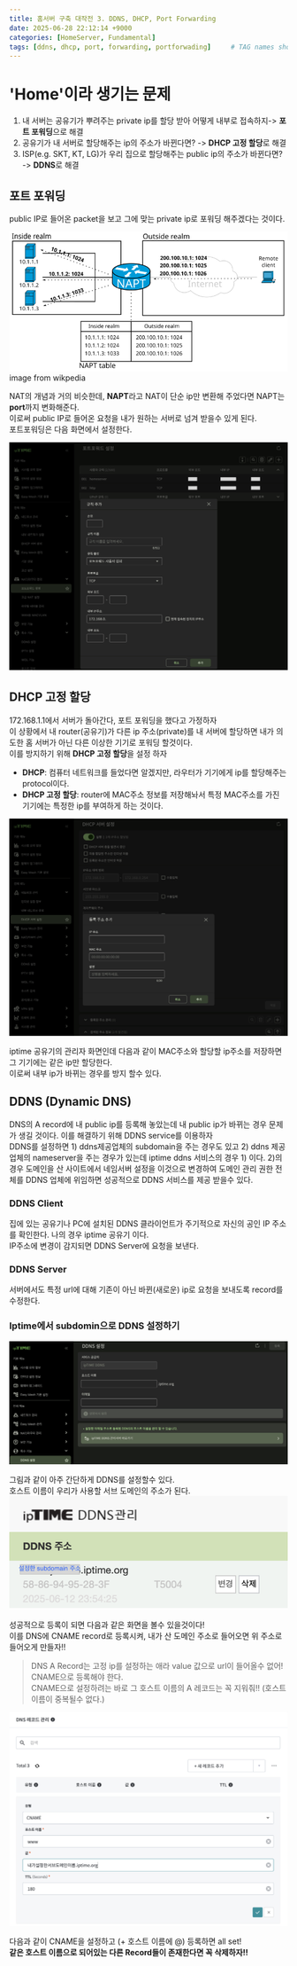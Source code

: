 ```yaml
---
title: 홈서버 구축 대작전 3. DDNS, DHCP, Port Forwarding
date: 2025-06-28 22:12:14 +9000
categories: [HomeServer, Fundamental]
tags: [ddns, dhcp, port, forwarding, portforwading]     # TAG names should always be lowercase
---
```


'Home'이라 생기는 문제
==
1. 내 서버는 공유기가 뿌려주는 private ip를 할당 받아 어떻게 내부로 접속하지-> **포트 포워딩**으로 해결
2. 공유기가 내 서버로 할당해주는 ip의 주소가 바뀐다면? -> **DHCP 고정 할당**로 해결
3. ISP(e.g. SKT, KT, LG)가 우리 집으로 할당해주는 public ip의 주소가 바뀐다면? -> **DDNS**로 해결

포트 포워딩
--

public IP로 들어온 packet을 보고 그에 맞는 private ip로 포워딩 해주겠다는 것이다. 

![NAPT-en.svg](../assets/HomeServer/03/NAPT-en.svg)
image from wikpedia

NAT의 개념과 거의 비슷한데, **NAPT**라고 NAT이 단순 ip만 변환해 주었다면 NAPT는 **port**까지 변화해준다. <br>
이로써 public IP로 들어온 요청을 내가 원하는 서버로 넘겨 받을수 있게 된다.
<br>
포트포워딩은 다음 화면에서 설정한다. 

![port-forwarding.png](../assets/HomeServer/03/port-forwarding.png)


DHCP 고정 할당
--

172.168.1.1에서 서버가 돌아간다, 포트 포워딩을 했다고 가정하자 <br>
이 상황에서 내 router(공유기)가 다른 ip 주소(private)를 내 서버에 할당하면 내가 의도한 홈 서버가 아닌 다른 이상한 기기로 포워딩 할것이다.<br>
이를 방지하기 위해 **DHCP 고정 할당**을 설정 하자
- **DHCP**: 컴퓨터 네트워크를 들었다면 알겠지만, 라우터가 기기에게 ip를 할당해주는 protocol이다.
- **DHCP 고정 할당**: router에 MAC주소 정보를 저장해놔서 특정 MAC주소를 가진 기기에는 특정한 ip를 부여하게 하는 것이다.

![DHCP.png](../assets/HomeServer/03/DHCP.png)

iptime 공유기의 관리자 화면인데 다음과 같이 MAC주소와 할당할 ip주소를 저장하면 그 기기에는 같은 ip만 할당한다. <br>
이로써 내부 ip가 바뀌는 경우를 방지 할수 있다. 

DDNS (Dynamic DNS)
--

DNS의 A record에 내 public ip를 등록해 놓았는데 내 public ip가 바뀌는 경우 문제가 생길 것이다. 이를 해결하기 위해 DDNS service를 이용하자 <br>
DDNS를 설정하면 1) ddns제공업체의 subdomain을 주는 경우도 있고 2) ddns 제공업체의 nameserver을 주는 경우가 있는데 iptime ddns 서비스의 경우 1) 이다.
2)의 경우 도메인을 산 사이트에서 네임서버 설정을 이것으로 변경하여 도메인 관리 권한 전체를 DDNS 업체에 위임하면 성공적으로 DDNS 서비스를 제공 받을수 있다. 

### DDNS Client

집에 있는 공유기나 PC에 설치된 DDNS 클라이언트가 주기적으로 자신의 공인 IP 주소를 확인한다. 나의 경우 iptime 공유기 이다.<br>
IP주소에 변경이 감지되면 DDNS Server에 요청을 보낸다. 

### DDNS Server

서버에서도 특정 url에 대해 기존이 아닌 바뀐(새로운) ip로 요청을 보내도록 record를 수정한다. 

### Iptime에서 subdomin으로 DDNS 설정하기

![ddns-register.png](../assets/HomeServer/03/ddns-register.png)

그림과 같이 아주 간단하게 DDNS를 설정할수 있다.<br>
호스트 이름이 우리가 사용할 서브 도메인의 주소가 된다.
![ddns.png](../assets/HomeServer/03/ddns.png)

성공적으로 등록이 되면 다음과 같은 화면을 볼수 있을것이다! <br>
이를 DNS에 CNAME record로 등록시켜, 내가 산 도메인 주소로 들어오면 위 주소로 들어오게 만들자!!

> DNS A Record는 고정 ip를 설정하는 애라 value 값으로 url이 들어올수 없어! <br>
> CNAME으로 등록해야 한다. <br>
> CNAME으로 설정하려는 바로 그 호스트 이름의 A 레코드는 꼭 지워줘!! (호스트 이름이 중복될수 없다.)

![ddns-cname.png](../assets/HomeServer/03/ddns-cname.png)

다음과 같이 CNAME을 설정하고 (+ 호스트 이름에 @) 등록하면 all set! <br>
**같은 호스트 이름으로 되어있는 다른 Record들이 존재한다면 꼭 삭제하자!!**
